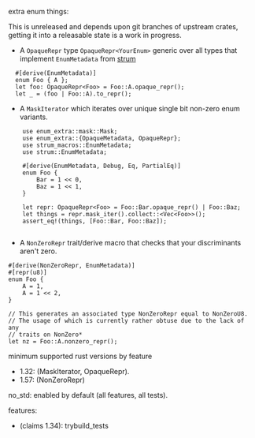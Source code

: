 extra enum things:

This is unreleased and depends upon git branches of upstream crates,
getting it into a releasable state is a work in progress.

* A `OpaqueRepr` type `OpaqueRepr<YourEnum>` generic over all types that implement `EnumMetadata` from [strum](https://github.com)
```
  #[derive(EnumMetadata)]
  enum Foo { A };
  let foo: OpaqueRepr<Foo> = Foo::A.opaque_repr();
  let _ = (foo | Foo::A).to_repr();
```
* A `MaskIterator` which iterates over unique single bit non-zero enum variants.
```
    use enum_extra::mask::Mask;
    use enum_extra::{OpaqueMetadata, OpaqueRepr};
    use strum_macros::EnumMetadata;
    use strum::EnumMetadata;

    #[derive(EnumMetadata, Debug, Eq, PartialEq)]
    enum Foo {
        Bar = 1 << 0,
        Baz = 1 << 1,
    }

    let repr: OpaqueRepr<Foo> = Foo::Bar.opaque_repr() | Foo::Baz;
    let things = repr.mask_iter().collect::<Vec<Foo>>();
    assert_eq!(things, [Foo::Bar, Foo::Baz]);


```
* A `NonZeroRepr` trait/derive macro that checks that your discriminants aren't zero.
```
#[derive(NonZeroRepr, EnumMetadata)]
#[repr(u8)]
enum Foo {
	A = 1,
	A = 1 << 2,
}

// This generates an associated type NonZeroRepr equal to NonZeroU8.
// The usage of which is currently rather obtuse due to the lack of any
// traits on NonZero*
let nz = Foo::A.nonzero_repr();
```

minimum supported rust versions by feature
* 1.32: (MaskIterator, OpaqueRepr).
* 1.57: (NonZeroRepr)

no_std: enabled by default (all features, all tests).

features:
* (claims 1.34): trybuild_tests
